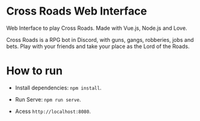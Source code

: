 # Cross Roads Web Interface

Web Interface to play Cross Roads. Made with Vue.js, Node.js and Love.

Cross Roads is a RPG bot in Discord, with guns, gangs, robberies, jobs and bets. Play with your friends and take your place as the Lord of the Roads.

# How to run

-  Install dependencies: `npm install`.

-  Run Serve: `npm run serve`.

- Acess `http://localhost:8080`.